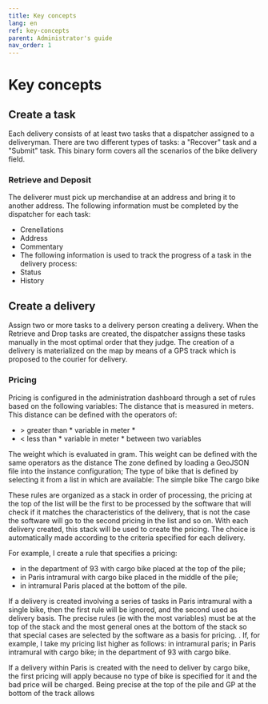 ```yaml
---
title: Key concepts
lang: en
ref: key-concepts
parent: Administrator's guide
nav_order: 1
---
```


# Key concepts

## Create a task

Each delivery consists of at least two tasks that a dispatcher assigned to a deliveryman.
There are two different types of tasks: a "Recover" task and a "Submit" task.
This binary form covers all the scenarios of the bike delivery field.

### Retrieve and Deposit

The deliverer must pick up merchandise at an address and bring it to another address. The following information must be completed by the dispatcher for each task:
- Crenellations
- Address
- Commentary
- The following information is used to track the progress of a task in the delivery process:
- Status
- History

## Create a delivery

Assign two or more tasks to a delivery person creating a delivery. When the Retrieve and Drop tasks are created, the dispatcher assigns these tasks manually in the most optimal order that they judge. The creation of a delivery is materialized on the map by means of a GPS track which is proposed to the courier for delivery.

### Pricing

Pricing is configured in the administration dashboard through a set of rules based on the following variables:
The distance that is measured in meters. This distance can be defined with the operators of:
- &gt; greater than * variable in meter *
- &lt; less than * variable in meter *
between two variables

The weight which is evaluated in gram. This weight can be defined with the same operators as the distance
The zone defined by loading a GeoJSON file into the instance configuration;
The type of bike that is defined by selecting it from a list in which are available:
The simple bike
The cargo bike

These rules are organized as a stack in order of processing, the pricing at the top of the list will be the first to be processed by the software that will check if it matches the characteristics of the delivery, that is not the case the software will go to the second pricing in the list and so on. With each delivery created, this stack will be used to create the pricing. The choice is automatically made according to the criteria specified for each delivery.

For example, I create a rule that specifies a pricing:
- in the department of 93 with cargo bike placed at the top of the pile;
- in Paris intramural with cargo bike placed in the middle of the pile;
- in intramural Paris placed at the bottom of the pile.

If a delivery is created involving a series of tasks in Paris intramural with a single bike, then the first rule will be ignored, and the second used as delivery basis. The precise rules (ie with the most variables) must be at the top of the stack and the most general ones at the bottom of the stack so that special cases are selected by the software as a basis for pricing. . If, for example, I take my pricing list higher as follows:
in intramural paris;
in Paris intramural with cargo bike;
in the department of 93 with cargo bike.

If a delivery within Paris is created with the need to deliver by cargo bike, the first pricing will apply because no type of bike is specified for it and the bad price will be charged. Being precise at the top of the pile and GP at the bottom of the track allows
